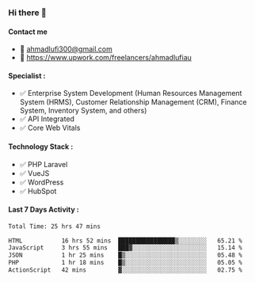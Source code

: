 ### Hi there 👋

#### Contact me 
- :email: ahmadlufi300@gmail.com
- 🔭 https://www.upwork.com/freelancers/ahmadlufiau

#### Specialist :
- ✅ Enterprise System Development (Human Resources Management System (HRMS), Customer Relationship Management (CRM), Finance System, Inventory System, and others)
- ✅ API Integrated
- ✅ Core Web Vitals

#### Technology Stack :

- ✅ PHP Laravel
- ✅ VueJS
- ✅ WordPress
- ✅ HubSpot

#### Last 7 Days Activity :
<!--START_SECTION:waka-->

```txt
Total Time: 25 hrs 47 mins

HTML           16 hrs 52 mins  ████████████████▒░░░░░░░░   65.21 %
JavaScript     3 hrs 55 mins   ███▓░░░░░░░░░░░░░░░░░░░░░   15.14 %
JSON           1 hr 25 mins    █▒░░░░░░░░░░░░░░░░░░░░░░░   05.48 %
PHP            1 hr 18 mins    █▒░░░░░░░░░░░░░░░░░░░░░░░   05.05 %
ActionScript   42 mins         ▓░░░░░░░░░░░░░░░░░░░░░░░░   02.75 %
```

<!--END_SECTION:waka-->

<!--
**ahmadlufiau/ahmadlufiau** is a ✨ _special_ ✨ repository because its `README.md` (this file) appears on your GitHub profile.

Here are some ideas to get you started:

- 🔭 I’m currently working on ...
- 🌱 I’m currently learning ...
- 👯 I’m looking to collaborate on ...
- 🤔 I’m looking for help with ...
- 💬 Ask me about ...
- 📫 How to reach me: ...
- 😄 Pronouns: ...
- ⚡ Fun fact: ...
-->
